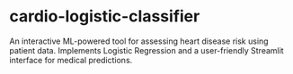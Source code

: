 # cardio-logistic-classifier
An interactive ML-powered tool for assessing heart disease risk using patient data. Implements Logistic Regression and a user-friendly Streamlit interface for medical predictions.
 
 
 
